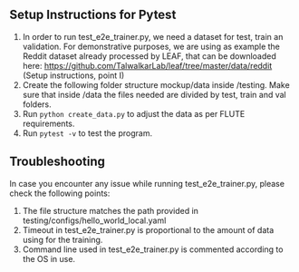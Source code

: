 ## Setup Instructions for Pytest

1. In order to run test_e2e_trainer.py, we need a dataset for test, train an validation. For demonstrative purposes, we are using as example the Reddit dataset already processed by LEAF, that can be downloaded here: https://github.com/TalwalkarLab/leaf/tree/master/data/reddit (Setup instructions, point I)
2. Create the following folder structure mockup/data inside /testing. Make sure that inside /data the files needed are divided by test, train and val folders.
3. Run ```python create_data.py``` to adjust the data as per FLUTE requirements.
4. Run ```pytest -v``` to test the program.

## Troubleshooting

In case you encounter any issue while running test_e2e_trainer.py, please check the following points:

1. The file structure matches the path provided in testing/configs/hello_world_local.yaml
2. Timeout in test_e2e_trainer.py is proportional to the amount of data using for the training.
3. Command line used in test_e2e_trainer.py is commented according to the OS in use.